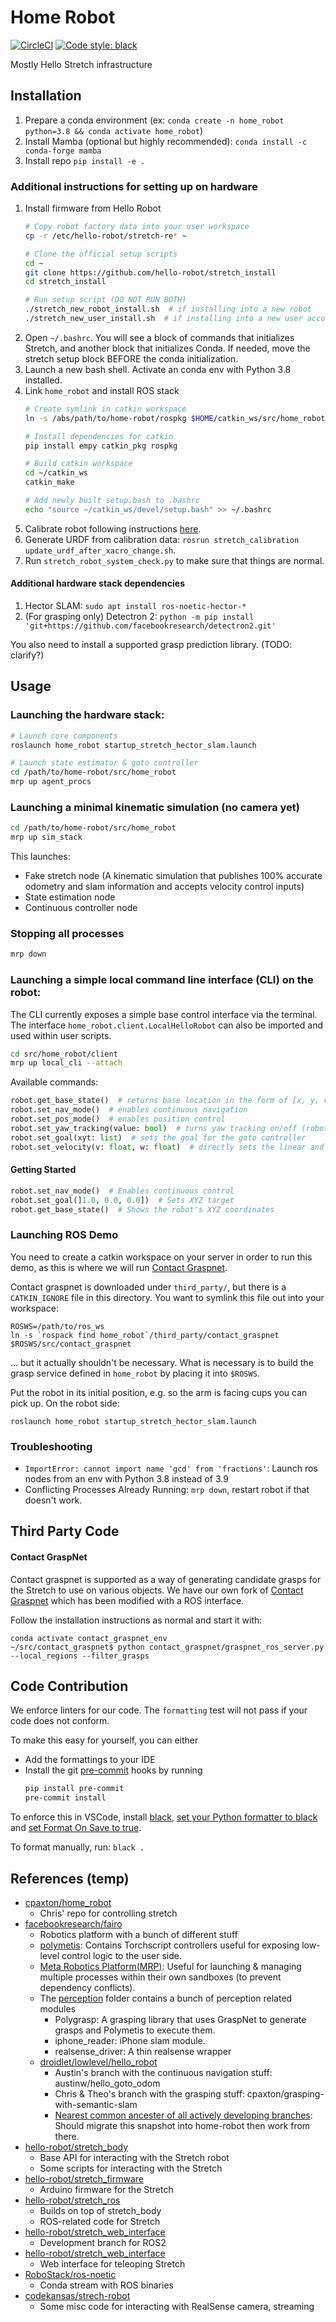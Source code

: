 # Home Robot

[![CircleCI](https://dl.circleci.com/status-badge/img/gh/facebookresearch/home-robot/tree/main.svg?style=shield&circle-token=282f21120e0b390d466913ef0c0a92f0048d52a3)](https://dl.circleci.com/status-badge/redirect/gh/facebookresearch/home-robot/tree/main)
[![Code style: black](https://img.shields.io/badge/code%20style-black-000000.svg)](https://github.com/psf/black)

Mostly Hello Stretch infrastructure

## Installation

1. Prepare a conda environment (ex: `conda create -n home_robot python=3.8 && conda activate home_robot`)
1. Install Mamba (optional but highly recommended): `conda install -c conda-forge mamba`
1. Install repo `pip install -e .`

### Additional instructions for setting up on hardware

1. Install firmware from Hello Robot
    ```sh
    # Copy robot factory data into your user workspace
    cp -r /etc/hello-robot/stretch-re* ~

    # Clone the official setup scripts
    cd ~
    git clone https://github.com/hello-robot/stretch_install
    cd stretch_install

    # Run setup script (DO NOT RUN BOTH)
    ./stretch_new_robot_install.sh  # if installing into a new robot
    ./stretch_new_user_install.sh  # if installing into a new user account on a already-set-up robot
    ```
1. Open `~/.bashrc`. You will see a block of commands that initializes Stretch, and another block that initializes Conda. If needed, move the stretch setup block BEFORE the conda initialization.
1. Launch a new bash shell. Activate an conda env with Python 3.8 installed.
1. Link `home_robot` and install ROS stack
    ```sh
    # Create symlink in catkin workspace
    ln -s /abs/path/to/home-robot/rospkg $HOME/catkin_ws/src/home_robot

    # Install dependencies for catkin
    pip install empy catkin_pkg rospkg

    # Build catkin workspace
    cd ~/catkin_ws
    catkin_make

    # Add newly built setup.bash to .bashrc
    echo "source ~/catkin_ws/devel/setup.bash" >> ~/.bashrc
    ```
1. Calibrate robot following instructions [here](https://github.com/hello-robot/stretch_ros/tree/master/stretch_calibration#checking-the-current-calibration-with-new-observations).
1. Generate URDF from calibration data: `rosrun stretch_calibration update_urdf_after_xacro_change.sh`.
1. Run `stretch_robot_system_check.py` to make sure that things are normal.

#### Additional hardware stack dependencies
1. Hector SLAM: `sudo apt install ros-noetic-hector-*`
1. (For grasping only) Detectron 2: `python -m pip install 'git+https://github.com/facebookresearch/detectron2.git'`

You also need to install a supported grasp prediction library. (TODO: clarify?)


## Usage

### Launching the hardware stack:
```sh
# Launch core components
roslaunch home_robot startup_stretch_hector_slam.launch

# Launch state estimator & goto controller
cd /path/to/home-robot/src/home_robot
mrp up agent_procs
```

### Launching a minimal kinematic simulation (no camera yet)
```sh
cd /path/to/home-robot/src/home_robot
mrp up sim_stack
```

This launches:
- Fake stretch node (A kinematic simulation that publishes 100% accurate odometry and slam information and accepts velocity control inputs)
- State estimation node
- Continuous controller node

### Stopping all processes
```sh
mrp down
```

### Launching a simple local command line interface (CLI) on the robot:

The CLI currently exposes a simple base control interface via the terminal.
The interface `home_robot.client.LocalHelloRobot` can also be imported and used within user scripts.

```sh
cd src/home_robot/client
mrp up local_cli --attach
```

Available commands:
```py
robot.get_base_state()  # returns base location in the form of [x, y, rz]
robot.set_nav_mode()  # enables continuous navigation
robot.set_pos_mode()  # enables position control
robot.set_yaw_tracking(value: bool)  # turns yaw tracking on/off (robot only tries to reach the xy position of goal if off)
robot.set_goal(xyt: list)  # sets the goal for the goto controller
robot.set_velocity(v: float, w: float)  # directly sets the linear and angular velocity of robot base (command gets overwritten immediately if goto controller is on)
```

#### Getting Started

```py
robot.set_nav_mode()  # Enables continuous control
robot.set_goal(]1.0, 0.0, 0.0])  # Sets XYZ target
robot.get_base_state()  # Shows the robot's XYZ coordinates
```

### Launching ROS Demo

You need to create a catkin workspace on your server in order to run this demo, as this is where we will run [Contact Graspnet](https://github.com/cpaxton/contact_graspnet/tree/cpaxton/devel).

Contact graspnet is downloaded under `third_party/`, but there is a `CATKIN_IGNORE` file in this directory. You want to symlink this file out into your workspace:
```
ROSWS=/path/to/ros_ws
ln -s `rospack find home_robot`/third_party/contact_graspnet $ROSWS/src/contact_graspnet
```
... but it actually shouldn't be necessary. What is necessary is to build the grasp service defined in `home_robot` by placing it into `$ROSWS`.


Put the robot in its initial position, e.g. so the arm is facing cups you can pick up. On the robot side:
```
roslaunch home_robot startup_stretch_hector_slam.launch
```

### Troubleshooting 

- `ImportError: cannot import name 'gcd' from 'fractions'`: Launch ros nodes from an env with Python 3.8 instead of 3.9
- Conflicting Processes Already Running: `mrp down`, restart robot if that doesn't work.


## Third Party Code

#### Contact GraspNet

Contact graspnet is supported as a way of generating candidate grasps for the Stretch to use on various objects. We have our own fork of [Contact Graspnet](https://github.com/cpaxton/contact_graspnet/tree/cpaxton/devel) which has been modified with a ROS interface.

Follow the installation instructions as normal and start it with:
```
conda activate contact_graspnet_env
~/src/contact_graspnet$ python contact_graspnet/graspnet_ros_server.py  --local_regions --filter_grasps
```

## Code Contribution

We enforce linters for our code. The `formatting` test will not pass if your code does not conform.

To make this easy for yourself, you can either
- Add the formattings to your IDE
- Install the git [pre-commit](https://pre-commit.com/) hooks by running
    ```bash
    pip install pre-commit
    pre-commit install
    ```

To enforce this in VSCode, install [black](https://github.com/psf/black), [set your Python formatter to black](https://code.visualstudio.com/docs/python/editing#_formatting) and [set Format On Save to true](https://code.visualstudio.com/updates/v1_6#_format-on-save).

To format manually, run: `black .`

## References (temp)

- [cpaxton/home_robot](https://github.com/cpaxton/home_robot)
  - Chris' repo for controlling stretch
- [facebookresearch/fairo](https://github.com/facebookresearch/fairo)
  - Robotics platform with a bunch of different stuff
  - [polymetis](https://github.com/facebookresearch/fairo/tree/main/polymetis): Contains Torchscript controllers useful for exposing low-level control logic to the user side.
  - [Meta Robotics Platform(MRP)](https://github.com/facebookresearch/fairo/tree/main/mrp): Useful for launching & managing multiple processes within their own sandboxes (to prevent dependency conflicts).
  - The [perception](https://github.com/facebookresearch/fairo/tree/main/perception) folder contains a bunch of perception related modules
    - Polygrasp: A grasping library that uses GraspNet to generate grasps and Polymetis to execute them.
    - iphone_reader: iPhone slam module.
    - realsense_driver: A thin realsense wrapper
  - [droidlet/lowlevel/hello_robot](https://github.com/facebookresearch/fairo/tree/main/droidlet/lowlevel/hello_robot)
    - Austin's branch with the continuous navigation stuff: austinw/hello_goto_odom
    - Chris & Theo's branch with the grasping stuff: cpaxton/grasping-with-semantic-slam
    - [Nearest common ancester of all actively developing branches](https://github.com/facebookresearch/fairo/tree/c39ec9b99115596a11cb1af93a31f1045f92775e): Should migrate this snapshot into home-robot then work from there.
- [hello-robot/stretch_body](https://github.com/hello-robot/stretch_body)
  - Base API for interacting with the Stretch robot
  - Some scripts for interacting with the Stretch
- [hello-robot/stretch_firmware](https://github.com/hello-robot/stretch_firmware)
  - Arduino firmware for the Stretch
- [hello-robot/stretch_ros](https://github.com/hello-robot/stretch_ros)
  - Builds on top of stretch_body
  - ROS-related code for Stretch
- [hello-robot/stretch_web_interface](https://github.com/hello-robot/stretch_ros2)
  - Development branch for ROS2
- [hello-robot/stretch_web_interface](https://github.com/hello-robot/stretch_web_interface)
  - Web interface for teleoping Stretch
- [RoboStack/ros-noetic](https://github.com/RoboStack/ros-noetic)
  - Conda stream with ROS binaries
- [codekansas/strech-robot](https://github.com/codekansas/stretch-robot)
  - Some misc code for interacting with RealSense camera, streaming

